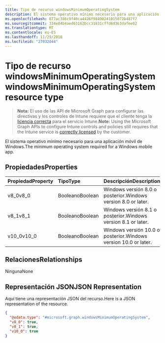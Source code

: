 ```yaml
---
title: Tipo de recurso windowsMinimumOperatingSystem
description: El sistema operativo mínimo necesario para una aplicación móvil de Windows.
ms.openlocfilehash: 077ac386c9f40ca4426f98490241015072b487f7
ms.sourcegitcommit: 334e84b4aed63162bcc31831cffd6d363dafee02
ms.translationtype: MT
ms.contentlocale: es-ES
ms.lasthandoff: 11/29/2018
ms.locfileid: "27032044"
---
```

# <a name="windowsminimumoperatingsystem-resource-type"></a><span data-ttu-id="2739d-103">Tipo de recurso windowsMinimumOperatingSystem</span><span class="sxs-lookup"><span data-stu-id="2739d-103">windowsMinimumOperatingSystem resource type</span></span>

> <span data-ttu-id="2739d-104">**Nota:** El uso de las API de Microsoft Graph para configurar las directivas y los controles de Intune requiere que el cliente tenga la [licencia correcta](https://go.microsoft.com/fwlink/?linkid=839381) para el servicio Intune.</span><span class="sxs-lookup"><span data-stu-id="2739d-104">**Note:** Using the Microsoft Graph APIs to configure Intune controls and policies still requires that the Intune service is [correctly licensed](https://go.microsoft.com/fwlink/?linkid=839381) by the customer.</span></span>

<span data-ttu-id="2739d-105">El sistema operativo mínimo necesario para una aplicación móvil de Windows.</span><span class="sxs-lookup"><span data-stu-id="2739d-105">The minimum operating system required for a Windows mobile app.</span></span>
## <a name="properties"></a><span data-ttu-id="2739d-106">Propiedades</span><span class="sxs-lookup"><span data-stu-id="2739d-106">Properties</span></span>
|<span data-ttu-id="2739d-107">Propiedad</span><span class="sxs-lookup"><span data-stu-id="2739d-107">Property</span></span>|<span data-ttu-id="2739d-108">Tipo</span><span class="sxs-lookup"><span data-stu-id="2739d-108">Type</span></span>|<span data-ttu-id="2739d-109">Descripción</span><span class="sxs-lookup"><span data-stu-id="2739d-109">Description</span></span>|
|:---|:---|:---|
|<span data-ttu-id="2739d-110">v8_0</span><span class="sxs-lookup"><span data-stu-id="2739d-110">v8_0</span></span>|<span data-ttu-id="2739d-111">Booleano</span><span class="sxs-lookup"><span data-stu-id="2739d-111">Boolean</span></span>|<span data-ttu-id="2739d-112">Windows versión 8.0 o posterior.</span><span class="sxs-lookup"><span data-stu-id="2739d-112">Windows version 8.0 or later.</span></span>|
|<span data-ttu-id="2739d-113">v8_1</span><span class="sxs-lookup"><span data-stu-id="2739d-113">v8_1</span></span>|<span data-ttu-id="2739d-114">Booleano</span><span class="sxs-lookup"><span data-stu-id="2739d-114">Boolean</span></span>|<span data-ttu-id="2739d-115">Windows versión 8.1 o posterior.</span><span class="sxs-lookup"><span data-stu-id="2739d-115">Windows version 8.1 or later.</span></span>|
|<span data-ttu-id="2739d-116">v10_0</span><span class="sxs-lookup"><span data-stu-id="2739d-116">v10_0</span></span>|<span data-ttu-id="2739d-117">Booleano</span><span class="sxs-lookup"><span data-stu-id="2739d-117">Boolean</span></span>|<span data-ttu-id="2739d-118">Windows versión 10.0 o posterior.</span><span class="sxs-lookup"><span data-stu-id="2739d-118">Windows version 10.0 or later.</span></span>|

## <a name="relationships"></a><span data-ttu-id="2739d-119">Relaciones</span><span class="sxs-lookup"><span data-stu-id="2739d-119">Relationships</span></span>
<span data-ttu-id="2739d-120">Ninguna</span><span class="sxs-lookup"><span data-stu-id="2739d-120">None</span></span>
## <a name="json-representation"></a><span data-ttu-id="2739d-121">Representación JSON</span><span class="sxs-lookup"><span data-stu-id="2739d-121">JSON Representation</span></span>
<span data-ttu-id="2739d-122">Aquí tiene una representación JSON del recurso.</span><span class="sxs-lookup"><span data-stu-id="2739d-122">Here is a JSON representation of the resource.</span></span>
<!-- {
  "blockType": "resource",
  "@odata.type": "microsoft.graph.windowsMinimumOperatingSystem"
}
-->
``` json
{
  "@odata.type": "#microsoft.graph.windowsMinimumOperatingSystem",
  "v8_0": true,
  "v8_1": true,
  "v10_0": true
}
```



